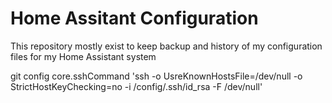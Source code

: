 # Home Assitant Configuration
This repository mostly exist to keep backup and history of my configuration files for my Home Assistant system

git config core.sshCommand 'ssh -o UsreKnownHostsFile=/dev/null -o StrictHostKeyChecking=no -i /config/.ssh/id_rsa -F /dev/null'

